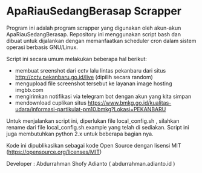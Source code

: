 ApaRiauSedangBerasap Scrapper
============================

Program ini adalah program scrapper yang digunakan oleh akun-akun ApaRiauSedangBerasap. Repository ini menggunakan script bash dan dibuat untuk dijalankan dengan memanfaatkan scheduler cron dalam sistem operasi berbasis GNU/Linux.

Script ini secara umum melakukan beberapa hal berikut:
- membuat sreenshot dari cctv lalu lintas pekanbaru dari situs http://cctv.pekanbaru.go.id/live (dipilih secara random)
- mengupload file screenshot tersebut ke layanan image hosting imgbb.com
- mengirimkan notifikasi via telegram bot dengan akun yang kita simpan
- mendownload cuplikan situs https://www.bmkg.go.id/kualitas-udara/informasi-partikulat-pm10.bmkg?Lokasi=PEKANBARU

Untuk menjalankan script ini, diperlukan file local_config.sh , silahkan rename dari file local_config.sh.example yang telah di sediakan. Script ini juga membutuhkan python 2.x untuk beberapa bagian nya.

Kode ini dipublikasikan sebagai kode Open Source dengan lisensi MIT (https://opensource.org/licenses/MIT)

Developer : Abdurrahman Shofy Adianto ( abdurrahman.adianto.id )
